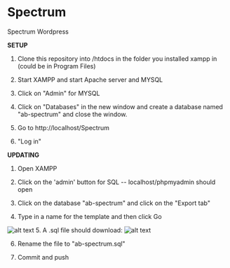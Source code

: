 # Spectrum
Spectrum Wordpress

**SETUP**

1. Clone this repository into /htdocs in the folder you installed xampp in (could be in Program Files)

2. Start XAMPP and start Apache server and MYSQL

3. Click on "Admin" for MYSQL

4. Click on "Databases" in the new window and create a database named "ab-spectrum" and close the window.

5. Go to http://localhost/Spectrum

6. "Log in"

**UPDATING**

1. Open XAMPP

2. Click on the 'admin' button for SQL -- localhost/phpmyadmin should open

3. Click on the database "ab-spectrum" and click on the "Export tab"

4. Type in a name for the template and then click Go 

![alt text](http://i.imgur.com/H6KpBwI.png "SQL Dump")
5. A .sql file should download: ![alt text](http://i.imgur.com/kOw0XeQ.png "download")

6. Rename the file to "ab-spectrum.sql"

7. Commit and push






